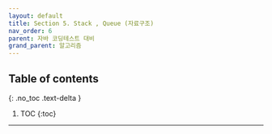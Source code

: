 ```yaml
---
layout: default
title: Section 5. Stack , Queue (자료구조)
nav_order: 6
parent: 자바 코딩테스트 대비
grand_parent: 알고리즘
---
```

## Table of contents
{: .no_toc .text-delta }

1. TOC
{:toc}

---
